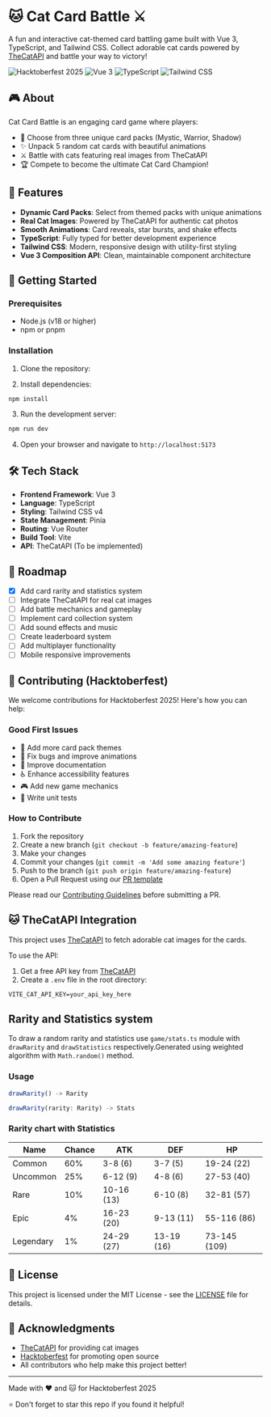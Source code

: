 # 🐱 Cat Card Battle ⚔️

A fun and interactive cat-themed card battling game built with Vue 3, TypeScript, and Tailwind CSS. Collect adorable cat cards powered by [TheCatAPI](https://thecatapi.com/) and battle your way to victory!

![Hacktoberfest 2025](https://img.shields.io/badge/Hacktoberfest-2025-blueviolet)
![Vue 3](https://img.shields.io/badge/Vue-3-42b883)
![TypeScript](https://img.shields.io/badge/TypeScript-5-3178c6)
![Tailwind CSS](https://img.shields.io/badge/Tailwind-4-38bdf8)

## 🎮 About

Cat Card Battle is an engaging card game where players:

- 🎴 Choose from three unique card packs (Mystic, Warrior, Shadow)
- ✨ Unpack 5 random cat cards with beautiful animations
- ⚔️ Battle with cats featuring real images from TheCatAPI
- 🏆 Compete to become the ultimate Cat Card Champion!

## 🌟 Features

- **Dynamic Card Packs**: Select from themed packs with unique animations
- **Real Cat Images**: Powered by TheCatAPI for authentic cat photos
- **Smooth Animations**: Card reveals, star bursts, and shake effects
- **TypeScript**: Fully typed for better development experience
- **Tailwind CSS**: Modern, responsive design with utility-first styling
- **Vue 3 Composition API**: Clean, maintainable component architecture

## 🚀 Getting Started

### Prerequisites

- Node.js (v18 or higher)
- npm or pnpm

### Installation

1. Clone the repository:

2. Install dependencies:

```bash
npm install
```

3. Run the development server:

```bash
npm run dev
```

4. Open your browser and navigate to `http://localhost:5173`

## 🛠️ Tech Stack

- **Frontend Framework**: Vue 3
- **Language**: TypeScript
- **Styling**: Tailwind CSS v4
- **State Management**: Pinia
- **Routing**: Vue Router
- **Build Tool**: Vite
- **API**: TheCatAPI (To be implemented)

## 🎯 Roadmap

- [x] Add card rarity and statistics system
- [ ] Integrate TheCatAPI for real cat images
- [ ] Add battle mechanics and gameplay
- [ ] Implement card collection system
- [ ] Add sound effects and music
- [ ] Create leaderboard system
- [ ] Add multiplayer functionality
- [ ] Mobile responsive improvements

## 🤝 Contributing (Hacktoberfest)

We welcome contributions for Hacktoberfest 2025! Here's how you can help:

### Good First Issues

- 🎨 Add more card pack themes
- 🐛 Fix bugs and improve animations
- 📝 Improve documentation
- ♿ Enhance accessibility features
- 🎮 Add new game mechanics
- 🧪 Write unit tests

### How to Contribute

1. Fork the repository
2. Create a new branch (`git checkout -b feature/amazing-feature`)
3. Make your changes
4. Commit your changes (`git commit -m 'Add some amazing feature'`)
5. Push to the branch (`git push origin feature/amazing-feature`)
6. Open a Pull Request using our [PR template](.github/PULL_REQUEST_TEMPLATE.md)

Please read our [Contributing Guidelines](CONTRIBUTING.md) before submitting a PR.

## 🐱 TheCatAPI Integration

This project uses [TheCatAPI](https://thecatapi.com/) to fetch adorable cat images for the cards.

To use the API:

1. Get a free API key from [TheCatAPI](https://thecatapi.com/signup)
2. Create a `.env` file in the root directory:

```env
VITE_CAT_API_KEY=your_api_key_here
```

## Rarity and Statistics system

To draw a random rarity and statistics use `game/stats.ts` module with `drawRarity` and `drawStatistics` respectively.Generated using weighted algorithm with `Math.random()` method.

### Usage

```ts
drawRarity() -> Rarity
```

```ts
drawRarity(rarity: Rarity) -> Stats
```

### Rarity chart with Statistics

| Name      | Chance | ATK        | DEF        | HP           |
| --------- | ------ | ---------- | ---------- | ------------ |
| Common    | 60%    | 3-8 (6)    | 3-7 (5)    | 19-24 (22)   |
| Uncommon  | 25%    | 6-12 (9)   | 4-8 (6)    | 27-53 (40)   |
| Rare      | 10%    | 10-16 (13) | 6-10 (8)   | 32-81 (57)   |
| Epic      | 4%     | 16-23 (20) | 9-13 (11)  | 55-116 (86)  |
| Legendary | 1%     | 24-29 (27) | 13-19 (16) | 73-145 (109) |

## 📄 License

This project is licensed under the MIT License - see the [LICENSE](LICENSE) file for details.

## 🙏 Acknowledgments

- [TheCatAPI](https://thecatapi.com/) for providing cat images
- [Hacktoberfest](https://hacktoberfest.com/) for promoting open source
- All contributors who help make this project better!

---

Made with ❤️ and 🐱 for Hacktoberfest 2025

⭐ Don't forget to star this repo if you found it helpful!
